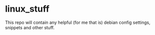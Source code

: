 linux\_stuff
===========

This repo will contain any helpful (for me that is) debian config settings, snippets and other stuff.

